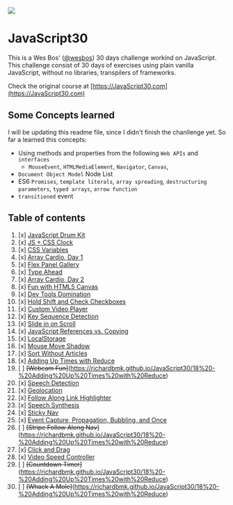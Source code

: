![](https://javascript30.com/images/JS3-social-share.png)

# JavaScript30
This is a Wes Bos' ([@wesbos](https://github.com/wesbos)) 30 days challenge workind on JavaScript.
This challenge consist of 30 days of exercises using plain vanilla JavaScript, without no libraries,
transpilers of frameworks.

Check the original course at [https://JavaScript30.com](https://JavaScript30.com)

## Some Concepts learned
 I will be updating this readme file, since I didn't finish the chanllenge yet. So far a learned this concepts:
 
- Using methods and properties from the following `Web APIs`  and `interfaces`
  - `MouseEvent`, `HTMLMediaElement`, `Navigator`, `Canvas`,
- `Document Object Model` Node List
 - ES6 `Promises`,  `template literals`, `array spreading`, `destructuring parameters`, `typed arrays`, `arrow function`
 - `transitioned` event


## Table of contents

1. [x] [JavaScript Drum Kit](https://richardbmk.github.io/JavaScript30/01%20-%20JavaScript%20Drum%20Kit)
2. [x] [JS + CSS Clock](https://richardbmk.github.io/JavaScript30/02%20-%20JS%20and%20CSS%20Clock)
3. [x] [CSS Variables](https://richardbmk.github.io/JavaScript30/03%20-%20CSS%20Variables)
4. [x] [Array Cardio, Day 1](https://richardbmk.github.io/JavaScript30/04%20-%20Array%20Cardio%20Day%201)
5. [x] [Flex Panel Gallery](https://richardbmk.github.io/JavaScript30/05%20-%20Flex%20Panel%20Gallery)
6. [x] [Type Ahead](https://richardbmk.github.io/JavaScript30/06%20-%20Type%20Ahead)
7. [x] [Array Cardio, Day 2](https://richardbmk.github.io/JavaScript30/07%20-%20Array%20Cardio%20Day%202/)
8. [x] [Fun with HTML5 Canvas](https://richardbmk.github.io/JavaScript30/08%20-%20Fun%20with%20HTML5%20Canvas/)
9. [x] [Dev Tools Domination](https://richardbmk.github.io/JavaScript30/09%20-%20Dev%20Tools%20Domination/)
10. [x] [Hold Shift and Check Checkboxes](https://richardbmk.github.io/JavaScript30/10%20-%20Hold%20Shift%20and%20Check%20Checkboxes/)
11. [x] [Custom Video Player](https://richardbmk.github.io/JavaScript30/11%20-%20Custom%20Video%20Player)
12. [x] [Key Sequence Detection](https://richardbmk.github.io/JavaScript30/12%20-%20Key%20Sequence%20Detection/)
13. [x] [Slide in on Scroll](https://richardbmk.github.io/JavaScript30/13%20-%20Slide%20in%20on%20Scroll/)
14. [x] [JavaScript References vs. Copying](https://richardbmk.github.io/JavaScript30/14%20-%20JavaScript%20References%20VS%20Copying/)
15. [x] [LocalStorage](https://richardbmk.github.io/JavaScript30/15%20-%20LocalStorage)
16. [x] [Mouse Move Shadow](https://richardbmk.github.io/JavaScript30/16%20-%20Mouse%20Move%20Shadow/)
17. [x] [Sort Without Articles](https://richardbmk.github.io/JavaScript30/17%20-%20Sort%20Without%20Articles/)
18. [x] [Adding Up Times with Reduce](https://richardbmk.github.io/JavaScript30/18%20-%20Adding%20Up%20Times%20with%20Reduce)
19. [ ] ~~[Webcam Fun]~~(https://richardbmk.github.io/JavaScript30/18%20-%20Adding%20Up%20Times%20with%20Reduce)
20. [x] [Speech Detection](https://richardbmk.github.io/JavaScript30/20%20-%20Speech%20Detection)
21. [x] [Geolocation](https://richardbmk.github.io/JavaScript30/21%20-%20Geolocation)
22. [x] [Follow Along Link Highlighter](https://richardbmk.github.io/JavaScript30/22%20-%20Follow%20Along%20Link%20Highlighter)
23. [x] [Speech Synthesis]()
24. [x] [Sticky Nav](https://richardbmk.github.io/JavaScript30/24%20-%20Sticky%20Nav)
25. [x] [Event Capture, Propagation, Bubbling, and Once](https://richardbmk.github.io/JavaScript30/25%20-%20Event%20Capture%2C%20Propagation%2C%20Bubbling%20and%20Once)
26. [ ] ~~[Stripe Follow Along Nav]~~(https://richardbmk.github.io/JavaScript30/18%20-%20Adding%20Up%20Times%20with%20Reduce)
27. [x] [Click and Drag](https://richardbmk.github.io/JavaScript30/27%20-%20Click%20and%20Drag)
28. [x] [Video Speed Controller](https://richardbmk.github.io/JavaScript30/28%20-%20Video%20Speed%20Controller)
29. [ ] ~~[Countdown Timer]~~(https://richardbmk.github.io/JavaScript30/18%20-%20Adding%20Up%20Times%20with%20Reduce)
30. [ ] ~~[Whack A Mole]~~(https://richardbmk.github.io/JavaScript30/18%20-%20Adding%20Up%20Times%20with%20Reduce)
